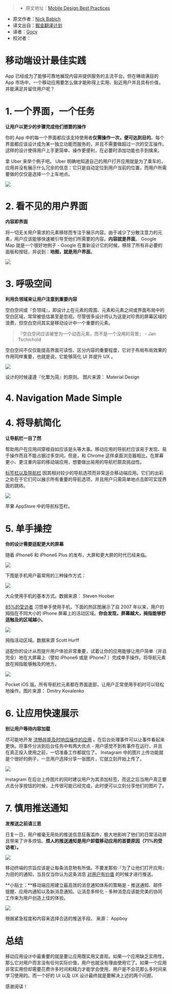 > * 原文地址：[Mobile Design Best Practices](http://babich.biz/mobile-design-best-practices/)
* 原文作者：[Nick Babich](http://babich.biz/about/)
* 译文出自：[掘金翻译计划](https://github.com/xitu/gold-miner)
* 译者：[Gocy](https://github.com/Gocy015)
* 校对者：
 
# 移动端设计最佳实践

App 已经成为了能够可靠地展现内容并提供服务的主流平台。但在琳琅满目的  App 市场中，一个移动应用要怎么做才能称得上实用、贴近用户并且具有价值，并能满足并留住用户呢？
 
# 1\. 一个界面，一个任务

**让用户以更少的步骤完成他们想要的操作**

你的 App 中的每一个界面都应该支持使用者**仅需操作一次，便可达到目的**。每个界面都应该设计成为某一独立功能而服务的，并且不需要做超过一次的交互操作。这样的设计使得用户上手更简单、操作更便利，在必要时添加功能也手到擒来。 

拿 Uber 来举个例子吧。 Uber 明确地知道自己的用户打开应用就是为了乘车的，应用并没有展示什么冗余的信息：它只是自动定位到用户当前的位置，而用户所需要做的仅仅是选择一个上车地点。

![](http://babich.biz//content/images/2016/11/1.png) 

# 2\. 看不见的用户界面
 
**内容即界面**

将一切无关用户需求的元素移除而专注于展示内容。由于减少了分散注意力的元素，用户应该能够快速被引导至他们所需要的内容。**内容就是界面**。 Google Map 就是一个很好地例子 - Google 在重新设计它的时候，移除了所有非必要的面板和按钮，并说到：**地图，就是用户界面**。

![](http://babich.biz//content/images/2016/11/2.png)
 
# 3\. 呼吸空间

**利用负领域来让用户注意到重要内容**

空白空间或『负领域』，即设计上在元素的周围、元素和元素之间或界面布局中的空白区域，常常被低估甚至是忽视。尽管很多设计师认为这是对珍贵的屏幕区域的浪费，但空白空间其实是移动设计中一个重要的元素。

> 『空白空间应该被誉为一个动态元素，而不是一个没用的背景』 - Jan Tschichold

空白空间不仅仅能提高界面可读性、区分内容的重要程度，它对于布局布局效果的作用同样重要，也就是说，它能够简化 UI 并提升 UX 。

![](http://babich.biz//content/images/2016/11/3.png)

设计的时候谨遵『化繁为简』的原则。 图片来源： Material Design



# 4\. Navigation Made Simple

# 4\. 将导航简化

**让导航栏一目了然** 

帮助用户在应用间穿梭自如应该是头等大事。移动应用的导航栏应该易于发现、易于操作而且不能占据过多空间。但是，和 Chrome 这样桌面浏览器相比，在屏幕更小、更注重内容的移动端应用，想要做出易用的导航栏颇具挑战性。

[标签栏以及导航栏](https://www.smashingmagazine.com/2016/11/the-golden-rules-of-mobile-navigation-design/) 因其相对较少的导航选项而非常适合移动端应用。它们的出彩之处在于它们可以展示所有重要的导航选项，并且用户只需简单地点击即可实现界面的跳转。

![](http://babich.biz//content/images/2016/11/4.png)

苹果 AppStore 中的导航标签栏。


 
# 5\. 单手操控 

**你的设计需要适配更大的屏幕** 

随着 iPhone6 和 iPhone6 Plus 的发布，大屏和更大屏的时代已经来临。

![](http://babich.biz//content/images/2016/11/5.png) 

下图是手机用户最常用的三种操作方式：

![](http://babich.biz//content/images/2016/11/6.png)

大众使用手机的基本方式。数据来源： Steven Hoober


[85%的受访者](http://www.uxmatters.com/mt/archives/2013/02/how-do-users-really-hold-mobile-devices.php) 习惯单手使用手机，下面的热区图展示了自 2007 年以来，用户的拇指在不同大小的 iPhone 屏幕上的活动区域。**你会发现，屏幕越大，拇指能够舒适触及的区域越小**。

 ![](http://babich.biz//content/images/2016/11/7.png)
 
拇指活动区域。数据来源 Scott Hurff

适配你的设计从而提升用户体验非常重要，试着让你的应用能够让用户简单（并且完全）地在大屏幕上（譬如 iPhone6 或是 iPhone7 ）完成单手操作。将导航元素放在拇指能够触及的地方。

![](http://babich.biz//content/images/2016/11/8.png)

Pocket iOS 版。所有导航栏元素都在界面底部，让用户正常使用手机时可以轻松地操作。图片来源： Dmitry Kovalenko



# 6\. 让应用快速展示 

**别让用户等待内容加载**  

尽可能地开发 [流畅并能及时响应操作的应用](http://babich.biz/how-to-make-users-think-your-app-loads-faster/) 。在后台处理事件可以让事件看起来更快。将事件分派到后台任务中有两大优点 - 用户感觉不到有事件在运行，并且在真正投入使用之前，一切准备工作都就位了。 Instagram 中的图片上传功能就是个很好的例子，一旦用户选择分享一张图片，它就立刻开始上传了。

![](http://babich.biz//content/images/2016/11/9.png)

Instagram 在后台上传图片的同时建议用户为其添加标签，而这之后当用户真正要点击分享按钮的时候，上传很可能已经完成，此时便可以立刻分享他们的图片了。

 

# 7\. 慎用推送通知

**发推送之前请三思**  

日复一日，用户被毫无用处的推送信息狂轰滥炸，极大地影响了他们的日常活动并且带来了许多烦恼。**烦人的推送通知是用户卸载移动应用的首要原因（71%的受访者）。**

![](http://babich.biz//content/images/2016/11/10.png)

移动终端的宗旨应该是让每条消息物有所值。不要发那些『为了让他们打开应用』为目的的通知，当且仅当你认为这条消息 [对用户有价值](http://babich.biz/how-to-create-mobile-notifications-that-users-actually-want/) 的时候才进行推送。

**小贴士：**移动端应用建立最高效的消息通知体系的策略是 - 推送通知、邮件提醒、应用内通知以及新消息通知。让消息多样化 - 多种消息应该能完美的协同工作来为用户创造上佳的体验。

![](http://babich.biz//content/images/2016/11/11.jpeg)
 

根据紧急程度和内容来选择合适的推送手段。 来源： Appboy


# 总结

移动应用设计中最重要的就是要让应用既实用又直观。如果一个应用缺乏实用性，那么它对用户而言没有任何实际价值，用户也就没有理由使用它了。如果一个应用非常实用但却需要花费许多时间和精力才能学会使用，用户是不会花那么多时间来学习使用的。而一个好的 UI 以及 UX 设计最终就是要解决上述的两个问题。

感谢阅读！
